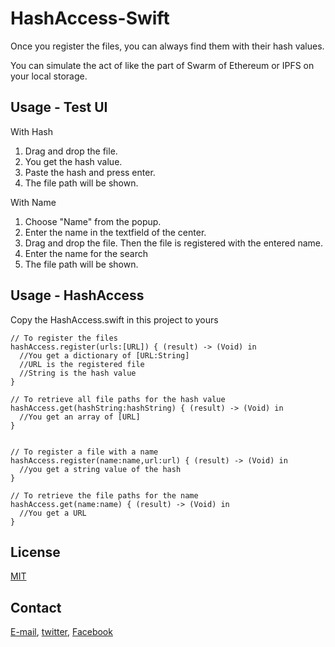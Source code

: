 # HashAccess-Swift
Once you register the files, you can always find them with their hash values.

You can simulate the act of like the part of Swarm of Ethereum or IPFS on your local storage.

## Usage - Test UI
With Hash
1. Drag and drop the file.
2. You get the hash value.
3. Paste the hash and press enter.
4. The file path will be shown.

With Name
1. Choose "Name" from the popup.
2. Enter the name in the textfield of the center.
3. Drag and drop the file. Then the file is registered with the entered name.
4. Enter the name for the search
5. The file path will be shown.


## Usage - HashAccess

Copy the HashAccess.swift in this project to yours

```
// To register the files
hashAccess.register(urls:[URL]) { (result) -> (Void) in
  //You get a dictionary of [URL:String]
  //URL is the registered file
  //String is the hash value
}

// To retrieve all file paths for the hash value
hashAccess.get(hashString:hashString) { (result) -> (Void) in
  //You get an array of [URL]
}


// To register a file with a name
hashAccess.register(name:name,url:url) { (result) -> (Void) in
  //you get a string value of the hash
}

// To retrieve the file paths for the name
hashAccess.get(name:name) { (result) -> (Void) in
  //You get a URL
}

```

## License
[MIT](https://choosealicense.com/licenses/mit/)

## Contact
[E-mail](tomo_dev@sockettv.org), [twitter](https://twitter.com/DevYamashita), [Facebook](https://www.facebook.com/TomohiroYamashitaApps/)
